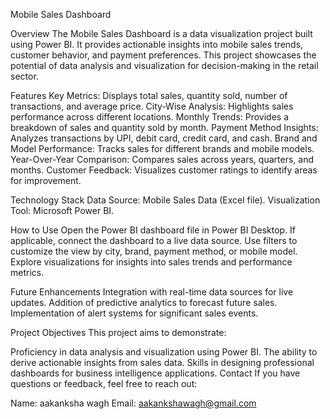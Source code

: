 Mobile Sales Dashboard

Overview The Mobile Sales Dashboard is a data visualization project built using Power BI. It provides actionable insights into mobile sales trends, customer behavior, and payment preferences. This project showcases the potential of data analysis and visualization for decision-making in the retail sector.

Features Key Metrics: Displays total sales, quantity sold, number of transactions, and average price. City-Wise Analysis: Highlights sales performance across different locations. Monthly Trends: Provides a breakdown of sales and quantity sold by month. Payment Method Insights: Analyzes transactions by UPI, debit card, credit card, and cash. Brand and Model Performance: Tracks sales for different brands and mobile models. Year-Over-Year Comparison: Compares sales across years, quarters, and months. Customer Feedback: Visualizes customer ratings to identify areas for improvement.

Technology Stack Data Source: Mobile Sales Data (Excel file). Visualization Tool: Microsoft Power BI.

How to Use Open the Power BI dashboard file in Power BI Desktop. If applicable, connect the dashboard to a live data source. Use filters to customize the view by city, brand, payment method, or mobile model. Explore visualizations for insights into sales trends and performance metrics.

Future Enhancements Integration with real-time data sources for live updates. Addition of predictive analytics to forecast future sales. Implementation of alert systems for significant sales events.

Project Objectives This project aims to demonstrate:

Proficiency in data analysis and visualization using Power BI. The ability to derive actionable insights from sales data. Skills in designing professional dashboards for business intelligence applications. Contact If you have questions or feedback, feel free to reach out:

Name: aakanksha wagh Email: aakankshawagh@gmail.com
